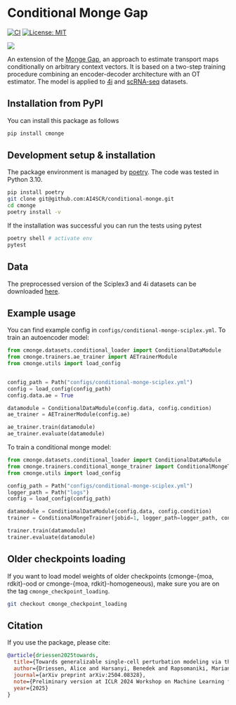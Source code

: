 # Conditional Monge Gap

[![CI](https://github.com/AI4SCR/conditional-monge/actions/workflows/ci.yml/badge.svg)](https://github.com/AI4SCR/conditional-monge/actions/workflows/ci.yml)
[![License: MIT](https://img.shields.io/badge/License-MIT-yellow.svg)](https://opensource.org/licenses/MIT)

![](assets/overview.jpg)

An extension of the [Monge Gap](https://proceedings.mlr.press/v202/uscidda23a.html), an approach to estimate transport maps conditionally on arbitrary context vectors. It is based on a two-step training procedure combining an encoder-decoder architecture with an OT estimator. The model is applied to [4i](https://pubmed.ncbi.nlm.nih.gov/30072512/) and [scRNA-seq](https://www.ncbi.nlm.nih.gov/pmc/articles/PMC7289078/) datasets.

## Installation from PyPI

You can install this package as follows
```sh
pip install cmonge
```

## Development setup & installation
The package environment is managed by [poetry](https://python-poetry.org/docs/managing-environments/). 
The code was tested in Python 3.10.
```sh
pip install poetry
git clone git@github.com:AI4SCR/conditional-monge.git
cd cmonge
poetry install -v
```

If the installation was successful you can run the tests using pytest
```sh
poetry shell # activate env
pytest
```

## Data

The preprocessed version of the Sciplex3 and 4i datasets can be downloaded [here](https://www.research-collection.ethz.ch/handle/20.500.11850/609681).


## Example usage

You can find example config in `configs/conditional-monge-sciplex.yml`.
To train an autoencoder model:
```py
from cmonge.datasets.conditional_loader import ConditionalDataModule
from cmonge.trainers.ae_trainer import AETrainerModule
from cmonge.utils import load_config


config_path = Path("configs/conditional-monge-sciplex.yml")
config = load_config(config_path)
config.data.ae = True

datamodule = ConditionalDataModule(config.data, config.condition)
ae_trainer = AETrainerModule(config.ae)

ae_trainer.train(datamodule)
ae_trainer.evaluate(datamodule)
```

To train a conditional monge model:

```py
from cmonge.datasets.conditional_loader import ConditionalDataModule
from cmonge.trainers.conditional_monge_trainer import ConditionalMongeTrainer
from cmonge.utils import load_config

config_path = Path("configs/conditional-monge-sciplex.yml")
logger_path = Path("logs")
config = load_config(config_path)

datamodule = ConditionalDataModule(config.data, config.condition)
trainer = ConditionalMongeTrainer(jobid=1, logger_path=logger_path, config=config.model, datamodule=datamodule)

trainer.train(datamodule)
trainer.evaluate(datamodule)
```

## Older checkpoints loading
If you want to load model weights of older checkpoints (cmonge-{moa, rdkit}-ood or cmonge-{moa, rdkit}-homogeneous), make sure you are on the tag `cmonge_checkpoint_loading`.

```sh
git checkout cmonge_checkpoint_loading
```

## Citation
If you use the package, please cite:
```bib
@article{driessen2025towards,
  title={Towards generalizable single-cell perturbation modeling via the Conditional Monge Gap},
  author={Driessen, Alice and Harsanyi, Benedek and Rapsomaniki, Marianna and Born, Jannis},
  journal={arXiv preprint arXiv:2504.08328},
  note={Preliminary version at ICLR 2024 Workshop on Machine Learning for Genomics Explorations}
  year={2025}
}
```
